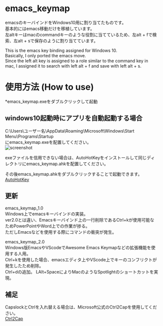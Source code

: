 # emacs_keymap
emacsのキーバインドをWindows10用に割り当てたものです。  
基本的にはemacs移動だけを移植しています。  
左altキーはmacのcommandキーのような役割に当てているため、左alt + fで検索、左alt + sで保存のように割り当てています。  

This is the emacs key binding assigned for Windows 10.  
Basically, I only ported the emacs move.  
Since the left alt key is assigned to a role similar to the command key in mac, I assigned it to search with left alt + f and save with left alt + s.  

# 使用方法 (How to use)
*emacs_keymap.exeをダブルクリックして起動
## windows10起動時にアプリを自動起動する場合
C:\Users\ユーザー名\AppData\Roaming\Microsoft\Windows\Start Menu\Programs\Startup  
にemacs_keymap.exeを配置してください。  
![screenshot](https://user-images.githubusercontent.com/52772923/81144412-f70b0f00-8fae-11ea-8125-4fdb04dab135.png)

exeファイルを信用できない場合は、AutoHotKeyをインストールして同じディレクトリにemacs_keymap.ahkを配置してください。

その後emacs_keymap.ahkをダブルクリックすることで起動できます。  
[AutoHotKey](https://www.autohotkey.com/)

## 更新
emacs_keymap_1.0  
Windows上でemacsキーバインドの実装。  
ver2.0とは違い、Emacsキーバインド上の一行削除であるCtrl+kが使用可能なためPowerPointやWord上での作業が捗る。  
ただしEmacsなどを使用する際にコマンドの衝突が発生。

emacs_keymap_2.0  
Windows版EmacsやVScodeでAwesome Emacs Keymapなどの拡張機能を使用する人用。  
Ctrl+kを使用した場合、emacsエディタ上やVScode上でキーのコンフリクトが発生したため削除。  
Ctrl+dの追加。 
LAlt+SpaceによりMacのようなSpotlightのショートカットを実現。


## 補足
CapslockとCtrlを入れ替える場合は、Microsoft公式のCtrl2Capを使用してください。  
[Ctrl2Cap](https://docs.microsoft.com/en-us/sysinternals/downloads/ctrl2cap)